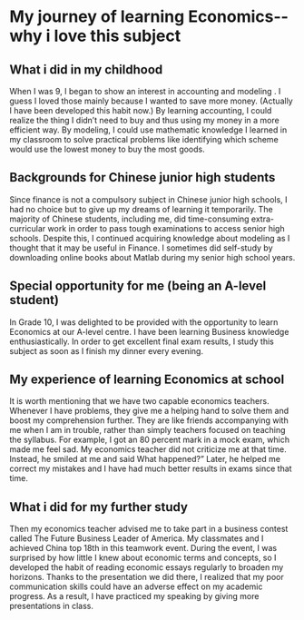 # My journey of learning Economics--why i love this subject

## What i did in my childhood 
When I was 9, I began to show an interest in accounting and modeling . I guess I loved those mainly because I wanted to save more money. (Actually I have been developed this habit now.) By learning accounting, I could realize the thing I didn’t need to buy and thus using my money in a more efficient way. By modeling, I could use mathematic knowledge I learned in my classroom to solve practical problems like identifying which scheme would use the lowest money to buy the most goods.

## Backgrounds for Chinese junior high students
Since finance is not a compulsory subject in Chinese junior high schools, I had no choice but to give up my dreams of learning it temporarily. The majority of Chinese students, including me, did time-consuming extra-curricular work in order to pass tough examinations to access senior high schools. Despite this, I continued acquiring knowledge about modeling as I thought that it may be useful in Finance. I sometimes did self-study by downloading online books about Matlab during my senior high school years. 

## Special opportunity for me (being an A-level student)
In Grade 10, I was delighted to be provided with the opportunity to learn Economics at our A-level centre. I have been learning Business knowledge enthusiastically. In order to get excellent final exam results, I study this subject as soon as I finish my dinner every evening.

## My experience of learning Economics at school 
It is worth mentioning that we have two capable economics teachers. Whenever I have problems, they give me a helping hand to solve them and boost my comprehension further. They are like friends accompanying with me when I am in trouble, rather than simply teachers focused on teaching the syllabus. For example, I got an 80 percent mark in a mock exam, which made me feel sad. My economics teacher did not criticize me at that time. Instead, he smiled at me and said What happened?” Later, he helped me correct my mistakes and I have had much better results in exams since that time.

## What i did for my further study
Then my economics teacher advised me to take part in a business contest called The Future Business Leader of America. My classmates and I achieved China top 18th in this teamwork event. During the event, I was surprised by how little I knew about economic terms and concepts, so I developed the habit of reading economic essays regularly to broaden my horizons. Thanks to the presentation we did there, I realized that my poor communication skills could have an adverse effect on my academic progress. As a result, I have practiced my speaking by giving more presentations in class.

